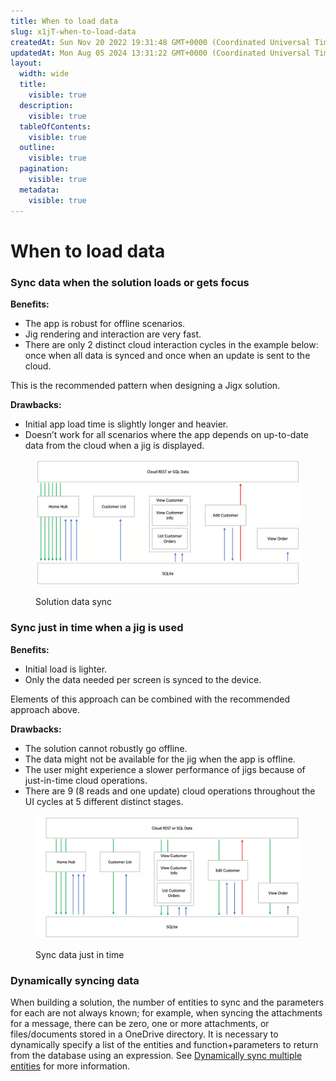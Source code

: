 ```yaml
---
title: When to load data
slug: x1jT-when-to-load-data
createdAt: Sun Nov 20 2022 19:31:48 GMT+0000 (Coordinated Universal Time)
updatedAt: Mon Aug 05 2024 13:31:22 GMT+0000 (Coordinated Universal Time)
layout:
  width: wide
  title:
    visible: true
  description:
    visible: true
  tableOfContents:
    visible: true
  outline:
    visible: true
  pagination:
    visible: true
  metadata:
    visible: true
---
```


# When to load data

### Sync data when the solution loads or gets focus

**Benefits:**

* The app is robust for offline scenarios.
* Jig rendering and interaction are very fast.
* There are only 2 distinct cloud interaction cycles in the example below: once when all data is synced and once when an update is sent to the cloud.

This is the recommended pattern when designing a Jigx solution.

**Drawbacks:**

* Initial app load time is slightly longer and heavier.
* Doesn’t work for all scenarios where the app depends on up-to-date data from the cloud when a jig is displayed.

<figure><img src="../../.gitbook/assets/data-solutionSync.png" alt="Solution data sync"><figcaption><p>Solution data sync</p></figcaption></figure>

### Sync just in time when a jig is used

**Benefits:**

* Initial load is lighter.
* Only the data needed per screen is synced to the device.

Elements of this approach can be combined with the recommended approach above.

**Drawbacks:**

* The solution cannot robustly go offline.
* The data might not be available for the jig when the app is offline.
* The user might experience a slower performance of jigs because of just-in-time cloud operations.
* There are 9 (8 reads and one update) cloud operations throughout the UI cycles at 5 different distinct stages.

<figure><img src="../../.gitbook/assets/data-solutionJigSync.png" alt="Sync data just in time"><figcaption><p>Sync data just in time</p></figcaption></figure>

### Dynamically syncing data

When building a solution, the number of entities to sync and the parameters for each are not always known; for example, when syncing the attachments for a message, there can be zero, one or more attachments, or files/documents stored in a OneDrive directory. It is necessary to dynamically specify a list of the entities and function+parameters to return from the database using an expression. See [Dynamically sync multiple entities](https://docs.jigx.com/examples/readme/actions/sync-entities#dynamically-sync-multiple-entities) for more information.
